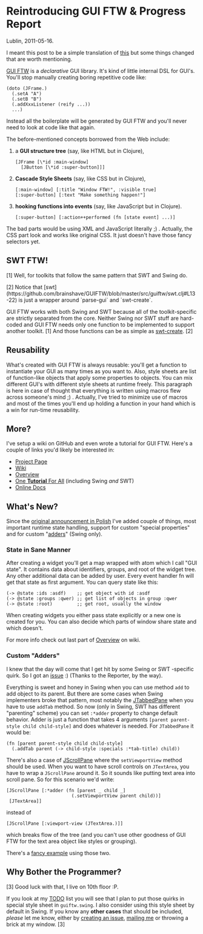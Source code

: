 # Reintroducing GUI FTW & Progress Report

Lublin, 2011-05-16.

I meant this post to be a simple translation of
[this](niech-sie-stanie-gui-ftw.html) but some things changed that are
worth mentioning.

[GUI FTW](https://github.com/brainshave/GUIFTW) is a *declarative* GUI
library. It's kind of little internal DSL for GUI's. You'll stop
manually creating boring repetitive code like:

    (doto (JFrame.)
      (.setA "A")
      (.setB "B")
      (.addXxxListener (reify ...))
      ...)

Instead all the boilerplate will be generated by GUI FTW and you'll
never need to look at code like that again.

The before-mentioned concepts borrowed from the Web include:

<ol>
<li>a <b>GUI structure tree</b> (say, like HTML but in Clojure),
<pre><code>[JFrame [\*id :main-window]
  [JButton [\*id :super-button]]]</code></pre>
</li>
<li><b>Cascade Style Sheets</b> (say, like CSS but in Clojure),
<pre><code>[:main-window] [:title "Window FTW!", :visible true]
[:super-button] [:text "Make something happen!"]</code></pre>
</li>
<li><b>hooking functions into events</b> (say, like JavaScript but in Clojure).
<pre><code>[:super-button] [:action++performed (fn [state event] ...)]</code></pre>
</li>
</ol>

The bad parts would be using XML and JavaScript literally ;) .
Actually, the CSS part look and works like original CSS. It just
doesn't have those fancy selectors yet.

## SWT FTW!

<div class="sidenote">
<p>[1] Well, for toolkits that follow the same pattern
that SWT and Swing do.</p>
<p>[2] Notice that
[swt](https://github.com/brainshave/GUIFTW/blob/master/src/guiftw/swt.clj#L13-22)
is just a wrapper around `parse-gui` and `swt-create`.</p>
</div>

GUI FTW works with both Swing and SWT because all of the
toolkit-specific are strictly separated from the core. Neither Swing
nor SWT stuff are hard-coded and GUI FTW needs only one function to be
implemented to support another toolkit. [1] And those functions can be
as simple as
[swt-create](https://github.com/brainshave/GUIFTW/blob/master/src/guiftw/swt.clj#L8-11). [2]

## Reusability

What's created with GUI FTW is always reusable: you'll get a function
to instantiate your GUI as many times as you want to. Also, style
sheets are list of function-like objects that apply some properties to
objects. You can mix different GUI's with different style sheets at
runtime freely. This paragraph is here in case of thought that
everything is written using macros flew across someone's mind ;)
. Actually, I've tried to minimize use of macros and most of the times
you'll end up holding a function in your hand which is a win for
run-time reusability.

## More?

I've setup a wiki on GitHub and even wrote a tutorial for GUI
FTW. Here's a couple of links you'd likely be interested in:

- [Project Page](https://github.com/brainshave/GUIFTW)
- [Wiki](https://github.com/brainshave/GUIFTW/wiki)
- [Overview](https://github.com/brainshave/GUIFTW/wiki/Overview)
- [One **Tutorial** For All](https://github.com/brainshave/GUIFTW/wiki/One-Tutorial-For-All) (including Swing *and* SWT)
- [Online Docs](http://longstandingbug.com/GUIFTW)

## What's New?

Since the
[original announcement in Polish](niech-sie-stanie-gui-ftw.html) I've
added couple of things, most important runtime state handling, support
for custom "special properties" and for custom
"[adders](https://github.com/brainshave/GUIFTW/issues/1)" (Swing only).

### State in Sane Manner

After creating a widget you'll get a map wrapped with atom which I call
"GUI state". It contains data about identifiers, groups, and root of
the widget tree. Any other additional data can be added by user. Every
event handler fn will get that state as first argument. You can query
state like this:

    (-> @state :ids :asdf)    ;; get object with id :asdf
    (-> @state :groups :qwer) ;; get list of objects in group :qwer
    (-> @state :root)         ;; get root, usually the window

When creating widgets you either pass state explicitly or a new one
is created for you. You can also decide which parts of window share
state and which doesn't.

For more info check out last part of
[Overview](https://github.com/brainshave/GUIFTW/wiki/Overview) on wiki.

### Custom "Adders"

I knew that the day will come that I get hit by some Swing or SWT
-specific quirk. So I got an
[issue](https://github.com/brainshave/GUIFTW/issues/1) :) (Thanks to the
Reporter, by the way).

Everything is sweet and honey in Swing when you can use method `add`
to add object to its parent. But there are some cases when Swing
implementers broke that pattern, most notably the
[JTabbedPane](http://download.oracle.com/javase/6/docs/api/javax/swing/JTabbedPane.html)
when you have to use `addTab` method. So now (only in Swing, SWT has
different "parenting" scheme) you can set `:*adder` property to change
default behavior. Adder is just a function that takes 4 arguments
`[parent parent-style child child-style]` and does whatever is
needed. For `JTabbedPane` it would be:

    (fn [parent parent-style child child-style]
      (.addTab parent (-> child-style :specials :*tab-title) child))

There's also a case of
[JScrollPane](http://download.oracle.com/javase/6/docs/api/javax/swing/JScrollPane.html)
where the `setViewportView` method should be used. When you want to
have scroll controls on `JTextArea`, you have to wrap a `JScrollPane`
around it. So it sounds like putting text area into scroll pane. So
for this scenario we'd write:

    [JScrollPane [:*adder (fn [parent _ child _]
                            (.setViewportView parent child))]
     [JTextArea]]

instead of

    [JScrollPane [:viewport-view (JTextArea.)]]

which breaks flow of the tree (and you can't use other goodness of GUI
FTW for the text area object like styles or grouping).

There's a [fancy example](https://github.com/brainshave/GUIFTW/blob/master/src/guiftw/examples/swing/custom_adders.clj) using those two.

## Why Bother the Programmer?

<p class="sidenote">
[3] Good luck with that, I live on 10th floor :P.
</p>

If you look at my
[TODO](https://github.com/brainshave/GUIFTW/blob/9febcf9559cade88394e9fc66a91d0a9bffdb499/TODO.md)
list you will see that I plan to put those quirks in special style
sheet in `guiftw.swing`. I also consider using this style sheet by
default in Swing. If you know any **other cases** that should be
included, *please* let me know, either by
[creating an issue](https://github.com/brainshave/GUIFTW/issues),
[mailing me](mailto:simon@brainshave.com) or throwing a brick
at my window. [3]
